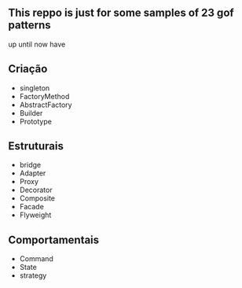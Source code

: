 ## This reppo is just for some samples of 23 gof patterns


up until now have

## Criação
  * singleton
  * FactoryMethod
  * AbstractFactory
  * Builder
  * Prototype
## Estruturais
  * bridge
  * Adapter
  * Proxy
  * Decorator
  * Composite
  * Facade
  * Flyweight
## Comportamentais
  * Command
  * State
  * strategy

